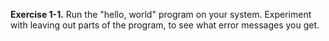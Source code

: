 **Exercise 1-1.** Run the "hello, world" program on your system. Experiment
with leaving out parts of the program, to see what error messages you get.
